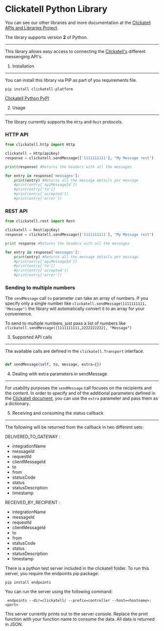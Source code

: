 Clickatell Python Library
================================

You can see our other libraries and more documentation at the [Clickatell APIs and Libraries Project](http://clickatell.github.io/).

The library supports version **2** of Python.

------------------------------------

This library allows easy access to connecting the [Clickatell's](http://www.clickatell.com) different messenging API's.

1. Installation
------------------

You can install this library via PIP as part of you requirements file.

```
pip install clickatell-platform
```

[Clickatell Python PyPI](https://pypi.python.org/pypi?name=clickatell&version=0.0.1&:action=display)

2. Usage
------------------

The library currently supports the `Http` and `Rest` protocols.

### HTTP API

``` python
from clickatell.http import Http

clickatell = Http(apiKey)
response = clickatell.sendMessage(['1111111111'], "My Message rest")

print(response) #Returns the headers with all the messages

for entry in response['messages']:
    print(entry) #Returns all the message details per message
    #print(entry['apiMessageId'])
    #print(entry['to'])
    #print(entry['accepted'])
    #print(entry['error'])
```

### REST API

``` python
from clickatell.rest import Rest

clickatell = Rest(apiKey)
response = clickatell.sendMessage(['1111111111'], "My Message rest")

print response #Returns the headers with all the messages

for entry in response['messages']:
    print(entry) #Returns all the message details per message
    #print(entry['apiMessageId'])
    #print(entry['to'])
    #print(entry['accepted'])
    #print(entry['error'])
```

### Sending to multiple numbers

The `sendMessage` call `to` parameter can take an array of numbers. If you specify only a single number like `clickatell.sendMessage(1111111111, "Message")` the library will automatically convert it to an array for your convenience.

To send to multiple numbers, just pass a list of numbers like `clickatell.sendMessage([1111111111,2222222222], "Message")`

3. Supported API calls
------------------

The available calls are defined in the `clickatell.Transport` interface.

``` python

def sendMessage(self, to, message, extra={})

```

4. Dealing with extra parameters in sendMessage
--------------------------------------

For usability purposes the `sendMessage` call focuses on the recipients and the content. In order to specify and of the additional parameters defined
in the [Clickatell document](http://www.clickatell.com), you can use the `extra` parameter and pass them as a dictionary.

5. Receiving and consuming the status callback
--------------------------------------

The following will be returned from the callback in two different sets:

DELIVERED_TO_GATEWAY :
* integrationName
* messageId
* requestId
* clientMessageId
* to
* from
* statusCode
* status
* statusDescription
* timestamp

RECEIVED_BY_RECIPIENT :
* integrationName
* messageId
* requestId
* clientMessageId
* to
* from
* statusCode
* status
* statusDescription
* timestamp

There is a python test server included in the clickatell folder.
To run this server, you require the endpoints pip package:
```
pip install endpoints
```

You can run the server using the following command:
```
 endpoints --dir=clickatell/ --prefix=controller --host=<hostname>:<port>
```

This server currently prints out to the server console. Replace the print function with your function name to consume the data.
All data is returned in JSON.